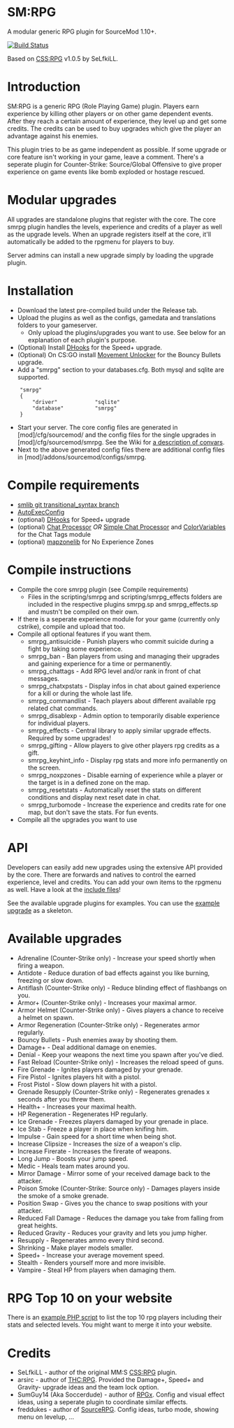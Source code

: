 SM:RPG
=====

A modular generic RPG plugin for SourceMod 1.10+.

[![Build Status](https://travis-ci.org/BlueRoyal/smrpg.svg?branch=master)](https://travis-ci.orgBlueRoyal/smrpg)

Based on [CSS:RPG](http://forums.alliedmods.net/showthread.php?t=51039) v1.0.5 by SeLfkiLL.

# Introduction
SM:RPG is a generic RPG (Role Playing Game) plugin. Players earn experience by killing other players or on other game dependent events. After they reach a certain amount of experience, they level up and get some credits.
The credits can be used to buy upgrades which give the player an advantage against his enemies.

This plugin tries to be as game independent as possible. If some upgrade or core feature isn't working in your game, leave a comment.
There's a seperate plugin for Counter-Strike: Source/Global Offensive to give proper experience on game events like bomb exploded or hostage rescued.

# Modular upgrades
All upgrades are standalone plugins that register with the core. The core smrpg plugin handles the levels, experience and credits of a player as well as the upgrade levels.
When an upgrade registers itself at the core, it'll automatically be added to the rpgmenu for players to buy.

Server admins can install a new upgrade simply by loading the upgrade plugin.

# Installation
* Download the latest pre-compiled build under the Release tab.
* Upload the plugins as well as the configs, gamedata and translations folders to your gameserver.
  * Only upload the plugins/upgrades you want to use. See below for an explanation of each plugin's purpose.
* (Optional) Install [DHooks](https://forums.alliedmods.net/showthread.php?t=180114) for the Speed+ upgrade.
* (Optional) On CS:GO install [Movement Unlocker](https://forums.alliedmods.net/showthread.php?t=255298) for the Bouncy Bullets upgrade.
* Add a "smrpg" section to your databases.cfg. Both mysql and sqlite are supported.

```
	"smrpg"
	{
		"driver"			"sqlite"
		"database"			"smrpg"
	}
```
* Start your server. The core config files are generated in [mod]/cfg/sourcemod/ and the config files for the single upgrades in [mod]/cfg/sourcemod/smrpg. See the Wiki for [a description of convars](https://github.com/peace-maker/smrpg/wiki/ConVar-list).
* Next to the above generated config files there are additional config files in [mod]/addons/sourcemod/configs/smrpg.

# Compile requirements
* [smlib git transitional_syntax branch](https://github.com/bcserv/smlib/tree/transitional_syntax)
* [AutoExecConfig](https://github.com/Impact123/AutoExecConfig)
* (optional) [DHooks](https://forums.alliedmods.net/showthread.php?t=180114) for Speed+ upgrade
* (optional) [Chat Processor](https://forums.alliedmods.net/showthread.php?t=286913) *OR* [Simple Chat Processor](https://forums.alliedmods.net/showthread.php?t=198501) and [ColorVariables](https://forums.alliedmods.net/showthread.php?t=267743) for the Chat Tags module
* (optional) [mapzonelib](https://github.com/peace-maker/mapzonelib) for No Experience Zones

# Compile instructions
* Compile the core smrpg plugin (see Compile requirements)
  * Files in the scripting/smrpg and scripting/smrpg_effects folders are included in the respective plugins smrpg.sp and smrpg_effects.sp and mustn't be compiled on their own.
* If there is a seperate experience module for your game (currently only cstrike), compile and upload that too.
* Compile all optional features if you want them.
  * smrpg_antisuicide - Punish players who commit suicide during a fight by taking some experience.
  * smrpg_ban - Ban players from using and managing their upgrades and gaining experience for a time or permanently.
  * smrpg_chattags - Add RPG level and/or rank in front of chat messages.
  * smrpg_chatxpstats - Display infos in chat about gained experience for a kill or during the whole last life.
  * smrpg_commandlist - Teach players about different available rpg related chat commands.
  * smrpg_disablexp - Admin option to temporarily disable experience for individual players.
  * smrpg_effects - Central library to apply similar upgrade effects. Required by some upgrades!
  * smrpg_gifting - Allow players to give other players rpg credits as a gift.
  * smrpg_keyhint_info - Display rpg stats and more info permanently on the screen.
  * smrpg_noxpzones - Disable earning of experience while a player or the target is in a defined zone on the map.
  * smrpg_resetstats - Automatically reset the stats on different conditions and display next reset date in chat.
  * smrpg_turbomode - Increase the experience and credits rate for one map, but don't save the stats. For fun events.
* Compile all the upgrades you want to use

# API
Developers can easily add new upgrades using the extensive API provided by the core.
There are forwards and natives to control the earned experience, level and credits. You can add your own items to the rpgmenu as well.
Have a look at the [include files](https://github.com/peace-maker/smrpg/blob/master/scripting/include)!

See the available upgrade plugins for examples. You can use the [example upgrade](https://github.com/peace-maker/smrpg/blob/master/scripting/upgrades/smrpg_upgrade_example.sp) as a skeleton.

# Available upgrades
* Adrenaline (Counter-Strike only) - Increase your speed shortly when firing a weapon.
* Antidote - Reduce duration of bad effects against you like burning, freezing or slow down.
* Antiflash (Counter-Strike only) - Reduce blinding effect of flashbangs on you.
* Armor+ (Counter-Strike only) - Increases your maximal armor.
* Armor Helmet (Counter-Strike only) - Gives players a chance to receive a helmet on spawn.
* Armor Regeneration (Counter-Strike only) - Regenerates armor regularly.
* Bouncy Bullets - Push enemies away by shooting them.
* Damage+ - Deal additional damage on enemies.
* Denial - Keep your weapons the next time you spawn after you've died.
* Fast Reload (Counter-Strike only) - Increases the reload speed of guns.
* Fire Grenade - Ignites players damaged by your grenade.
* Fire Pistol - Ignites players hit with a pistol.
* Frost Pistol - Slow down players hit with a pistol.
* Grenade Resupply (Counter-Strike only) - Regenerates grenades x seconds after you threw them.
* Health+ - Increases your maximal health.
* HP Regeneration - Regenerates HP regularly.
* Ice Grenade - Freezes players damaged by your grenade in place.
* Ice Stab - Freeze a player in place when knifing him.
* Impulse - Gain speed for a short time when being shot.
* Increase Clipsize - Increases the size of a weapon's clip.
* Increase Firerate - Increases the firerate of weapons.
* Long Jump - Boosts your jump speed.
* Medic - Heals team mates around you.
* Mirror Damage - Mirror some of your received damage back to the attacker.
* Poison Smoke (Counter-Strike: Source only) - Damages players inside the smoke of a smoke grenade.
* Position Swap - Gives you the chance to swap positions with your attacker.
* Reduced Fall Damage - Reduces the damage you take from falling from great heights.
* Reduced Gravity - Reduces your gravity and lets you jump higher.
* Resupply - Regenerates ammo every third second.
* Shrinking - Make player models smaller.
* Speed+ - Increase your average movement speed.
* Stealth - Renders yourself more and more invisible.
* Vampire - Steal HP from players when damaging them.

# RPG Top 10 on your website
There is an [example PHP script](https://github.com/peace-maker/smrpg/blob/master/helper_scripts/webtop10_example.php) to list the top 10 rpg players including their stats and selected levels. You might want to merge it into your website.

# Credits
* SeLfkiLL - author of the original MM:S [CSS:RPG](http://forums.alliedmods.net/showthread.php?t=51039) plugin.
* arsirc - author of [THC:RPG](https://forums.alliedmods.net/showthread.php?t=123596). Provided the Damage+, Speed+ and Gravity- upgrade ideas and the team lock option.
* SumGuy14 (Aka Soccerdude) - author of [RPGx](https://forums.alliedmods.net/showthread.php?t=56877). Config and visual effect ideas, using a seperate plugin to coordinate similar effects.
* freddukes - author of [SourceRPG](http://forums.eventscripts.com/viewtopic.php?f=27&t=20789). Config ideas, turbo mode, showing menu on levelup, ...
